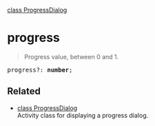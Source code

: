 [class ProgressDialog](ProgressDialog.md)

# progress

> Progress value, between 0 and 1.

<pre class="docgen_signature">progress?: <b>number</b>;</pre>

## Related

- [<!--{ref:class}-->class ProgressDialog](ProgressDialog.md) \
    Activity class for displaying a progress dialog.
